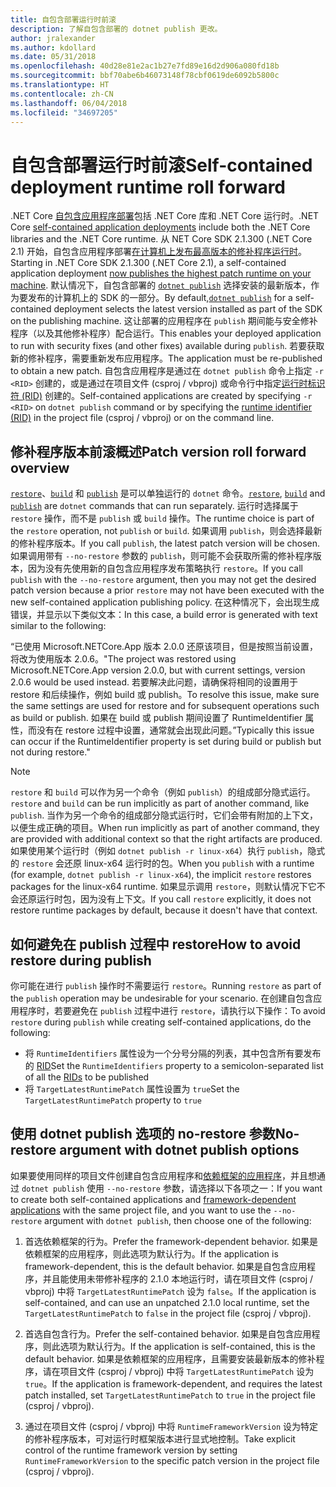 ```yaml
---
title: 自包含部署运行时前滚
description: 了解自包含部署的 dotnet publish 更改。
author: jralexander
ms.author: kdollard
ms.date: 05/31/2018
ms.openlocfilehash: 40d28e81e2ac1b27e7fd89e16d2d906a080fd18b
ms.sourcegitcommit: bbf70abe6b46073148f78cbf0619de6092b5800c
ms.translationtype: HT
ms.contentlocale: zh-CN
ms.lasthandoff: 06/04/2018
ms.locfileid: "34697205"
---
```

# <a name="self-contained-deployment-runtime-roll-forward"></a><span data-ttu-id="4146f-103">自包含部署运行时前滚</span><span class="sxs-lookup"><span data-stu-id="4146f-103">Self-contained deployment runtime roll forward</span></span>

<span data-ttu-id="4146f-104">.NET Core [自包含应用程序部署](index.md)包括 .NET Core 库和 .NET Core 运行时。</span><span class="sxs-lookup"><span data-stu-id="4146f-104">.NET Core [self-contained application deployments](index.md) include both the .NET Core libraries and the .NET Core runtime.</span></span> <span data-ttu-id="4146f-105">从 NET Core SDK 2.1.300 (.NET Core 2.1) 开始，自包含应用程序部署[在计算机上发布最高版本的修补程序运行时](https://github.com/dotnet/designs/pull/36)。</span><span class="sxs-lookup"><span data-stu-id="4146f-105">Starting in .NET Core SDK 2.1.300 (.NET Core 2.1), a self-contained application deployment [now publishes the highest patch runtime on your machine](https://github.com/dotnet/designs/pull/36).</span></span> <span data-ttu-id="4146f-106">默认情况下，自包含部署的 [`dotnet publish`](../tools/dotnet-publish.md) 选择安装的最新版本，作为要发布的计算机上的 SDK 的一部分。</span><span class="sxs-lookup"><span data-stu-id="4146f-106">By default,[`dotnet publish`](../tools/dotnet-publish.md) for a self-contained deployment selects the latest version installed as part of the SDK on the publishing machine.</span></span> <span data-ttu-id="4146f-107">这让部署的应用程序在 `publish` 期间能与安全修补程序（以及其他修补程序）配合运行。</span><span class="sxs-lookup"><span data-stu-id="4146f-107">This enables your deployed application to run with security fixes (and other fixes) available during `publish`.</span></span> <span data-ttu-id="4146f-108">若要获取新的修补程序，需要重新发布应用程序。</span><span class="sxs-lookup"><span data-stu-id="4146f-108">The application must be re-published to obtain a new patch.</span></span> <span data-ttu-id="4146f-109">自包含应用程序是通过在 `dotnet publish` 命令上指定 `-r <RID>` 创建的，或是通过在项目文件 (csproj / vbproj) 或命令行中指定[运行时标识符 (RID)](../rid-catalog.md) 创建的。</span><span class="sxs-lookup"><span data-stu-id="4146f-109">Self-contained applications are created by specifying `-r <RID>` on `dotnet publish` command or by specifying the [runtime identifier (RID)](../rid-catalog.md) in the project file (csproj / vbproj) or on the command line.</span></span>

## <a name="patch-version-roll-forward-overview"></a><span data-ttu-id="4146f-110">修补程序版本前滚概述</span><span class="sxs-lookup"><span data-stu-id="4146f-110">Patch version roll forward overview</span></span>

<span data-ttu-id="4146f-111">[`restore`](../tools/dotnet-restore.md)、[`build`](../tools/dotnet-build.md) 和 [`publish`](../tools/dotnet-publish.md) 是可以单独运行的 `dotnet` 命令。</span><span class="sxs-lookup"><span data-stu-id="4146f-111">[`restore`](../tools/dotnet-restore.md), [`build`](../tools/dotnet-build.md) and [`publish`](../tools/dotnet-publish.md) are `dotnet` commands that can run separately.</span></span> <span data-ttu-id="4146f-112">运行时选择属于 `restore` 操作，而不是 `publish` 或 `build` 操作。</span><span class="sxs-lookup"><span data-stu-id="4146f-112">The runtime choice is part of the `restore` operation, not `publish` or `build`.</span></span> <span data-ttu-id="4146f-113">如果调用 `publish`，则会选择最新的修补程序版本。</span><span class="sxs-lookup"><span data-stu-id="4146f-113">If you call `publish`, the latest patch version will be chosen.</span></span> <span data-ttu-id="4146f-114">如果调用带有 `--no-restore` 参数的 `publish`，则可能不会获取所需的修补程序版本，因为没有先使用新的自包含应用程序发布策略执行 `restore`。</span><span class="sxs-lookup"><span data-stu-id="4146f-114">If you call `publish` with the `--no-restore` argument, then you may not get the desired patch version because a prior `restore` may not have been executed with the new self-contained application publishing policy.</span></span> <span data-ttu-id="4146f-115">在这种情况下，会出现生成错误，并显示以下类似文本：</span><span class="sxs-lookup"><span data-stu-id="4146f-115">In this case, a build error is generated with text similar to the following:</span></span>

  <span data-ttu-id="4146f-116">“已使用 Microsoft.NETCore.App 版本 2.0.0 还原该项目，但是按照当前设置，将改为使用版本 2.0.6。</span><span class="sxs-lookup"><span data-stu-id="4146f-116">"The project was restored using Microsoft.NETCore.App version 2.0.0, but with current settings, version 2.0.6 would be used instead.</span></span> <span data-ttu-id="4146f-117">若要解决此问题，请确保将相同的设置用于 restore 和后续操作，例如 build 或 publish。</span><span class="sxs-lookup"><span data-stu-id="4146f-117">To resolve this issue, make sure the same settings are used for restore and for subsequent operations such as build or publish.</span></span> <span data-ttu-id="4146f-118">如果在 build 或 publish 期间设置了 RuntimeIdentifier 属性，而没有在 restore 过程中设置，通常就会出现此问题。”</span><span class="sxs-lookup"><span data-stu-id="4146f-118">Typically this issue can occur if the RuntimeIdentifier property is set during build or publish but not during restore."</span></span>

> [!NOTE]
> <span data-ttu-id="4146f-119">`restore` 和 `build` 可以作为另一个命令（例如 `publish`）的组成部分隐式运行。</span><span class="sxs-lookup"><span data-stu-id="4146f-119">`restore` and `build` can be run implicitly as part of another command, like `publish`.</span></span> <span data-ttu-id="4146f-120">当作为另一个命令的组成部分隐式运行时，它们会带有附加的上下文，以便生成正确的项目。</span><span class="sxs-lookup"><span data-stu-id="4146f-120">When run implicitly as part of another command, they are provided with additional context so that the right artifacts are produced.</span></span> <span data-ttu-id="4146f-121">如果使用某个运行时（例如 `dotnet publish -r linux-x64`）执行 `publish`，隐式的 `restore` 会还原 linux-x64 运行时的包。</span><span class="sxs-lookup"><span data-stu-id="4146f-121">When you `publish` with a runtime (for example, `dotnet publish -r linux-x64`), the implicit `restore` restores packages for the linux-x64 runtime.</span></span> <span data-ttu-id="4146f-122">如果显示调用 `restore`，则默认情况下它不会还原运行时包，因为没有上下文。</span><span class="sxs-lookup"><span data-stu-id="4146f-122">If you call `restore` explicitly, it does not restore runtime packages by default, because it doesn't have that context.</span></span>

## <a name="how-to-avoid-restore-during-publish"></a><span data-ttu-id="4146f-123">如何避免在 publish 过程中 restore</span><span class="sxs-lookup"><span data-stu-id="4146f-123">How to avoid restore during publish</span></span>

<span data-ttu-id="4146f-124">你可能在进行 `publish` 操作时不需要运行 `restore`。</span><span class="sxs-lookup"><span data-stu-id="4146f-124">Running `restore` as part of the `publish` operation may be undesirable for your scenario.</span></span> <span data-ttu-id="4146f-125">在创建自包含应用程序时，若要避免在 `publish` 过程中进行 `restore`，请执行以下操作：</span><span class="sxs-lookup"><span data-stu-id="4146f-125">To avoid `restore` during `publish` while creating self-contained applications, do the following:</span></span>

* <span data-ttu-id="4146f-126">将 `RuntimeIdentifiers` 属性设为一个分号分隔的列表，其中包含所有要发布的 [RID](../rid-catalog.md)</span><span class="sxs-lookup"><span data-stu-id="4146f-126">Set the `RuntimeIdentifiers` property to a semicolon-separated list of all the [RIDs](../rid-catalog.md) to be published</span></span>
* <span data-ttu-id="4146f-127">将 `TargetLatestRuntimePatch` 属性设置为 `true`</span><span class="sxs-lookup"><span data-stu-id="4146f-127">Set the `TargetLatestRuntimePatch` property to `true`</span></span>

## <a name="no-restore-argument-with-dotnet-publish-options"></a><span data-ttu-id="4146f-128">使用 dotnet publish 选项的 no-restore 参数</span><span class="sxs-lookup"><span data-stu-id="4146f-128">No-restore argument with dotnet publish options</span></span>

<span data-ttu-id="4146f-129">如果要使用同样的项目文件创建自包含应用程序和[依赖框架的应用程序](index.md)，并且想通过 `dotnet publish` 使用 `--no-restore` 参数，请选择以下各项之一：</span><span class="sxs-lookup"><span data-stu-id="4146f-129">If you want to create both self-contained applications and [framework-dependent applications](index.md) with the same project file, and you want to use the `--no-restore` argument with `dotnet publish`, then choose one of the following:</span></span>

1. <span data-ttu-id="4146f-130">首选依赖框架的行为。</span><span class="sxs-lookup"><span data-stu-id="4146f-130">Prefer the framework-dependent behavior.</span></span> <span data-ttu-id="4146f-131">如果是依赖框架的应用程序，则此选项为默认行为。</span><span class="sxs-lookup"><span data-stu-id="4146f-131">If the application is framework-dependent, this is the default behavior.</span></span> <span data-ttu-id="4146f-132">如果是自包含应用程序，并且能使用未带修补程序的 2.1.0 本地运行时，请在项目文件 (csproj / vbproj) 中将 `TargetLatestRuntimePatch` 设为 `false`。</span><span class="sxs-lookup"><span data-stu-id="4146f-132">If the application is self-contained, and can use an unpatched 2.1.0 local runtime, set the `TargetLatestRuntimePatch` to `false` in the project file (csproj / vbproj).</span></span>

2. <span data-ttu-id="4146f-133">首选自包含行为。</span><span class="sxs-lookup"><span data-stu-id="4146f-133">Prefer the self-contained behavior.</span></span> <span data-ttu-id="4146f-134">如果是自包含应用程序，则此选项为默认行为。</span><span class="sxs-lookup"><span data-stu-id="4146f-134">If the application is self-contained, this is the default behavior.</span></span> <span data-ttu-id="4146f-135">如果是依赖框架的应用程序，且需要安装最新版本的修补程序，请在项目文件 (csproj / vbproj) 中将 `TargetLatestRuntimePatch` 设为 `true`。</span><span class="sxs-lookup"><span data-stu-id="4146f-135">If the application is framework-dependent, and requires the latest patch installed, set `TargetLatestRuntimePatch` to `true` in the project file (csproj / vbproj).</span></span>

3. <span data-ttu-id="4146f-136">通过在项目文件 (csproj / vbproj) 中将 `RuntimeFrameworkVersion` 设为特定的修补程序版本，可对运行时框架版本进行显式地控制。</span><span class="sxs-lookup"><span data-stu-id="4146f-136">Take explicit control of the runtime framework version by setting `RuntimeFrameworkVersion` to the specific patch version in the project file (csproj / vbproj).</span></span>